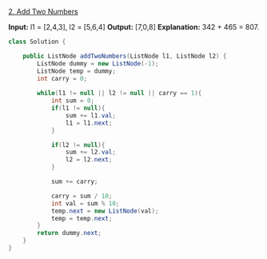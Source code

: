 [2. Add Two Numbers](https://leetcode.com/problems/add-two-numbers/)

**Input:** l1 = [2,4,3], l2 = [5,6,4]
**Output:** [7,0,8]
**Explanation:** 342 + 465 = 807.

```java
class Solution {

    public ListNode addTwoNumbers(ListNode l1, ListNode l2) {
        ListNode dummy = new ListNode(-1);
        ListNode temp = dummy;
        int carry = 0;
        
        while(l1 != null || l2 != null || carry == 1){
            int sum = 0;
            if(l1 != null){
                sum += l1.val;
                l1 = l1.next;
            }

            if(l2 != null){
                sum += l2.val;
                l2 = l2.next;
            }

            sum += carry;

            carry = sum / 10;
            int val = sum % 10;
            temp.next = new ListNode(val);
            temp = temp.next;
        }  
        return dummy.next;
    }
}
```



